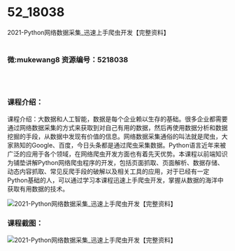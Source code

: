 # 52_18038
2021-Python网络数据采集_迅速上手爬虫开发【完整资料】
<br/></br>
<h3>微:mukewang8 资源编号：5218038</h3>
<br/></br>
<h3>课程介绍：</h3>
<p>课程介绍：大数据和人工智能，数据是每个企业赖以生存的基础。很多企业都需要通过网络数据采集的方式来获取到对自己有用的数据，然后再使用数据分析和数据挖掘的手段，从数据中发现有价值的信息。网络数据采集通俗的叫法就是爬虫，大家熟知的Google、百度，今日头条都是通过爬虫采集数据。Python语言近年来被广泛的应用于各个领域，在网络爬虫开发方面也有着先天优势。本课程以前端知识为铺垫讲解Python网络爬虫程序的开发，包括页面抓取、页面解析、数据存储、动态内容抓取、常见反爬手段的破解以及相关工具的应用，对于已经有一定Python基础的人，可以通过学习本课程迅速上手爬虫开发，掌握从数据的海洋中获取有用数据的技术。</p>
<p><img src="https://www.ko996.com/wp-content/uploads/img/2021/01/1-125.png" alt="2021-Python网络数据采集_迅速上手爬虫开发【完整资料】"></p>
<div class="info-desc">
<h3>课程截图：</h3>
<p><img src="https://www.ko996.com/wp-content/uploads/img/2021/01/2-143.png" alt="2021-Python网络数据采集_迅速上手爬虫开发【完整资料】"></p>


			
</div>
